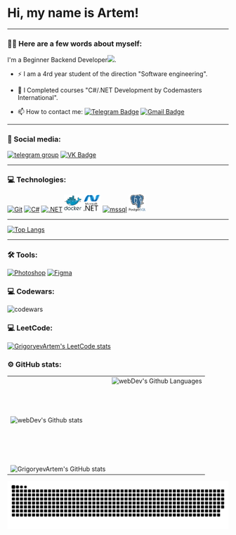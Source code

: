 # Hi, my name is Artem!

---

### :man_technologist: Here are a few words about myself:

I'm a Beginner Backend Developer<img src="https://media.giphy.com/media/WUlplcMpOCEmTGBtBW/giphy.gif" width="30px">. 

- :zap: I am a 4rd year student of the direction "Software engineering".

- :telescope: I Completed courses "C#/.NET Development by Codemasters International".


- :mailbox: How to contact me: [![Telegram Badge](https://img.shields.io/badge/-grigoryevartem-blue?style=flat&logo=Telegram&logoColor=white)](https://t.me/agrigoryev13) [![Gmail Badge](https://img.shields.io/badge/-Gmail-red?style=flat&logo=Gmail&logoColor=white)](mailto:agrigoryev13@yandex.ru)

---

### 🤝 Social media:
<div id="badges">
    <a href="https://t.me/agrigoryev13" target="_blank">
      <img src="https://cdn-icons-png.flaticon.com/512/2111/2111646.png" width="40" height="40" alt="telegram group" /></a>
    <a href="https://vk.com/agrigoryev13" target="_blank">
      <img src="https://cdn-icons-png.flaticon.com/512/145/145813.png" width="40" height="40" alt="VK Badge"/></a>
  </div>

---

### 💻 Technologies:

<div>
 <a href="https://git-scm.com/" target="_blank" rel="noreferrer"><img src="https://raw.githubusercontent.com/danielcranney/readme-generator/main/public/icons/skills/git-colored.svg" width="36" height="36" alt="Git" /></a>
<a href="https://docs.microsoft.com/en-us/dotnet/csharp/" target="_blank" rel="noreferrer"><img src="https://raw.githubusercontent.com/danielcranney/readme-generator/main/public/icons/skills/csharp-colored.svg" width="36" height="36" alt="C#" /></a>
  <a href="https://dotnet.microsoft.com/en-us/" target="_blank" rel="noreferrer"><img src="https://raw.githubusercontent.com/danielcranney/readme-generator/main/public/icons/skills/dot-net-colored.svg" width="36" height="36" alt=".NET" /></a>
<a href="https://www.docker.com/" target="_blank" rel="noreferrer"> <img src="https://raw.githubusercontent.com/devicons/devicon/master/icons/docker/docker-original-wordmark.svg" alt="docker" width="40" height="40"/></a>
<a href="https://dotnet.microsoft.com/" target="_blank" rel="noreferrer"> <img src="https://raw.githubusercontent.com/devicons/devicon/master/icons/dot-net/dot-net-original-wordmark.svg" alt="dotnet" width="40" height="40"/></a>
<a href="https://www.microsoft.com/en-us/sql-server" target="_blank" rel="noreferrer"> <img src="https://www.svgrepo.com/show/303229/microsoft-sql-server-logo.svg" alt="mssql" width="40" height="40"/></a>
<a href="https://www.postgresql.org" target="_blank" rel="noreferrer"> <img src="https://raw.githubusercontent.com/devicons/devicon/master/icons/postgresql/postgresql-original-wordmark.svg" alt="postgresql" width="40" height="40"/></a></p>
</div>

---
[![Top Langs](https://github-readme-stats.vercel.app/api/top-langs/?username=GrigoryevArtem&layout=compact)](https://github.com/anuraghazra/github-readme-stats)

---
### 🛠 Tools:

<div>
  <a href="https://www.adobe.com/uk/products/photoshop.html" target="_blank" rel="noreferrer"><img src="https://raw.githubusercontent.com/danielcranney/readme-generator/main/public/icons/skills/photoshop-colored.svg" width="36" height="36" alt="Photoshop" /></a>
<a href="https://www.figma.com/" target="_blank" rel="noreferrer"><img src="https://raw.githubusercontent.com/danielcranney/readme-generator/main/public/icons/skills/figma-colored.svg" width="36" height="36" alt="Figma" /></a>
</div>

### 💻 Codewars:

![codewars](https://www.codewars.com/users/agrigoryev/badges/large)

### 💻 LeetCode:
[![GrigoryevArtem's LeetCode stats](https://leetcode-stats-six.vercel.app/api?username=GrigoryevArtem&theme=dark)](https://github.com/GrigoryevArtem/leetcode-stats)

### ⚙️ GitHub stats:

<table>
  <tr>
    <td>
      <img align="left" src="http://github-readme-streak-stats.herokuapp.com?user=GrigoryevArtem&theme=dark&background=000000" alt="webDev's Github stats" />
    </td>
    <td>
      <img height="195px" align="right" alt="webDev's Github Languages" src="https://github-readme-stats-sigma-five.vercel.app/api/top-langs/?username=GrigoryevArtem&layout=compact&theme=vision-friendly-dark" />
    </td>
  </tr>
    <tr>
    <td>
      <img align="left" src="https://github-readme-stats.vercel.app/api?username=GrigoryevArtem&show_icons=true&hide=&count_private=true&title_color=0891b2&text_color=ffffff&icon_color=0891b2&bg_color=1c1917&hide_border=true&show_icons=true" alt="GrigoryevArtem's GitHub stats"  />
    </td>
   </tr>
</table>

<picture>
  <source media="(prefers-color-scheme: dark)" srcset="https://raw.githubusercontent.com/platane/platane/output/github-contribution-grid-snake-dark.svg">
  <source media="(prefers-color-scheme: light)" srcset="https://raw.githubusercontent.com/platane/platane/output/github-contribution-grid-snake.svg">
  <img alt="github contribution grid snake animation" src="https://raw.githubusercontent.com/platane/platane/output/github-contribution-grid-snake.svg">
</picture>


